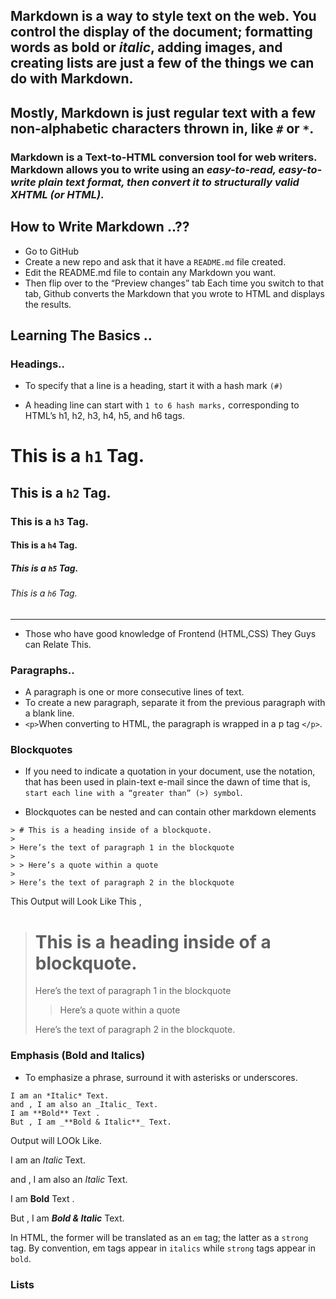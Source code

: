 ## Markdown is a way to style text on the web. You control the display of the document; formatting words as **bold** or *italic*, adding images, and creating lists are just a few of the things we can do with Markdown.
## Mostly, Markdown is just regular text with a few non-alphabetic characters thrown in, like `#` or `*`.
### Markdown is a **Text-to-HTML conversion tool** for web writers. Markdown allows  you to write using an *easy-to-read, easy-to-write plain text format, then convert it  to structurally valid XHTML (or HTML)*.

## How to Write Markdown ..??

* Go to GitHub
* Create a new repo and ask that it have a `README.md` file created.
* Edit the README.md file to contain any Markdown you want.
* Then flip over to the “Preview changes” tab
Each time you switch to that tab, Github converts the Markdown that  you wrote to HTML and displays the results.

## Learning The Basics ..

### Headings..
* To specify that a line is a heading, start it with a hash mark `(#)`

* A heading line can start with `1 to 6 hash marks,` corresponding to HTML’s h1, h2, h3, h4, h5, and h6 tags.


# This is a `h1` Tag.
## This is a `h2` Tag.
### This is a `h3` Tag.
#### This is a `h4` Tag.
##### This is a `h5` Tag.
###### This is a `h6` Tag.
<hr>

* Those who have good knowledge of Frontend (HTML,CSS) They Guys can Relate This.

### Paragraphs..

* A paragraph is one or more consecutive lines of text.
* To create a new paragraph, separate it from the previous paragraph with a blank line.
* `<p>`When converting to HTML, the paragraph is wrapped in a p tag `</p>`.

### Blockquotes

* If you need to indicate a quotation in your document, use the notation, that  has been used in plain-text e-mail since the dawn of time
that is, `start each line with a “greater than” (>) symbol`.

* Blockquotes can be nested and can contain other markdown elements

```
> # This is a heading inside of a blockquote.
>
> Here’s the text of paragraph 1 in the blockquote
>
> > Here’s a quote within a quote
>
> Here’s the text of paragraph 2 in the blockquote
```

This Output will Look Like This ,
> # This is a heading inside of a blockquote.
>
> Here’s the text of paragraph 1 in the blockquote
>
> > Here’s a quote within a quote
>
> Here’s the text of paragraph 2 in the blockquote.

### Emphasis (Bold and Italics)
* To emphasize a phrase, surround it with asterisks or underscores.

```
I am an *Italic* Text.
and , I am also an _Italic_ Text.
I am **Bold** Text .
But , I am _**Bold & Italic**_ Text.

```
Output will LOOk Like.

I am an *Italic* Text.

and , I am also an _Italic_ Text.

I am **Bold** Text .

But , I am _**Bold & Italic**_ Text.

In HTML, the former will be translated as an `em` tag; the latter as a `strong` tag.
By convention, em tags appear in `italics` while `strong` tags appear in `bold`.

### Lists
